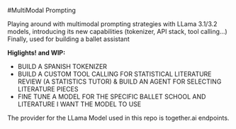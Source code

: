 #MultiModal Prompting

Playing around with multimodal prompting strategies with LLama 3.1/3.2 models, introducing its new capabilities (tokenizer, API stack, tool calling...)
Finally, used for building a ballet assistant

**Higlights! and WIP:**
- BUILD A SPANISH TOKENIZER
- BUILD A CUSTOM TOOL CALLING FOR STATISTICAL LITERATURE REVIEW (A STATISTICS TUTOR) & BUILD AN AGENT FOR SELECTING LITERATURE PIECES
- FINE TUNE A MODEL FOR THE SPECIFIC BALLET SCHOOL AND LITERATURE I WANT THE MODEL TO USE


The provider for the LLama Model used in this repo is together.ai endpoints.
